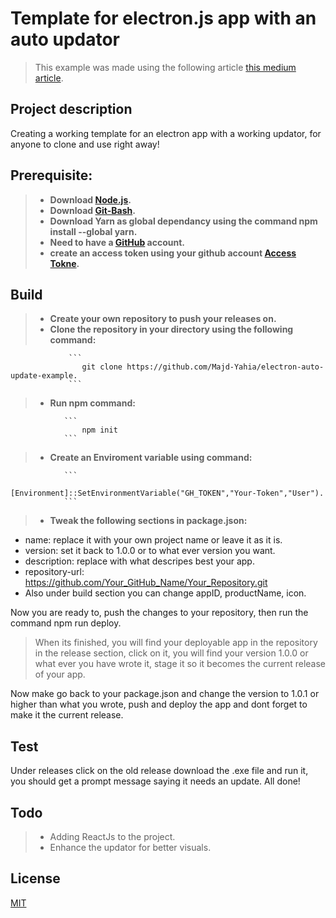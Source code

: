 # Template for electron.js app with an auto updator

> This example was made using the following article [this medium article](https://medium.com/@johndyer24/creating-and-deploying-an-auto-updating-electron-app-for-mac-and-windows-using-electron-builder-6a3982c0cee6).  

## Project description

Creating a working template for an electron app with a working updator, for anyone to clone and use right away!  

## Prerequisite:

> - **Download [Node.js](https://nodejs.org/en/download/).**    
> - **Download [Git-Bash](https://git-scm.com/downloads).**  
> - **Download Yarn as global dependancy using the command npm install --global yarn.**  
> - **Need to have a [GitHub](https://github.com) account.**  
> - **create an access token using your github account [Access Tokne](https://docs.github.com/en/github/authenticating-to-github/creating-a-personal-access-token).**  

## Build

> - **Create your own repository to push your releases on.**   
> - **Clone the repository in your directory using the following command:** 

                 ```
                    git clone https://github.com/Majd-Yahia/electron-auto-update-example.
                 ```  
> - **Run npm command:**   

                ```  
                    npm init
                ```  
> - **Create an Enviroment variable using command:**  

                ```  
                    [Environment]::SetEnvironmentVariable("GH_TOKEN","Your-Token","User").  
                ```  

> - **Tweak the following sections in package.json:**  
- name: replace it with your own project name or leave it as it is.  
- version: set it back to 1.0.0 or to what ever version you want.  
- description: replace with what descripes best your app.  
- repository-url: https://github.com/Your_GitHub_Name/Your_Repository.git  
- Also under build section you can change appID, productName, icon.  

Now you are ready to, push the changes to your repository, then run the command npm run deploy.  
> When its finished, you will find your deployable app in the repository in the release section, click on it, you will find your version 1.0.0 or what ever you have wrote it, stage it so it becomes the current release of your app.  

Now make go back to your package.json and change the version to 1.0.1 or higher than what you wrote, push and deploy the app and dont forget to make it the current release.  

## Test

Under releases click on the old release download the .exe file and run it, you should get a prompt message saying it needs an update.
All done!

## Todo

> - Adding ReactJs to the project.  
> - Enhance the updator for better visuals.  

## License
[MIT](https://opensource.org/licenses/mit-license)
